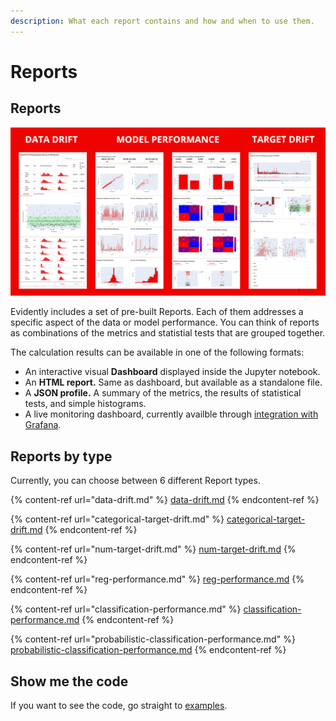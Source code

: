 ```yaml
---
description: What each report contains and how and when to use them.
---
```


# Reports

## Reports

![](../.gitbook/assets/image%20(2).png)

Evidently includes a set of pre-built Reports. Each of them addresses a specific aspect of the data or model performance. You can think of reports as combinations of the metrics and statistial tests that are grouped together.  

The calculation results can be available in one of the following formats:

* An interactive visual **Dashboard** displayed inside the Jupyter notebook.
* An **HTML report.** Same as dashboard, but available as a standalone file.
* A **JSON profile.** A summary of the metrics, the results of statistical tests, and simple histograms.
* A live monitoring dashboard, currently availble through [integration with Grafana](../integrations/evidently-and-grafana).

## Reports by type

Currently, you can choose between 6 different Report types.

{% content-ref url="data-drift.md" %}
[data-drift.md](data-drift.md)
{% endcontent-ref %}

{% content-ref url="categorical-target-drift.md" %}
[categorical-target-drift.md](categorical-target-drift.md)
{% endcontent-ref %}

{% content-ref url="num-target-drift.md" %}
[num-target-drift.md](num-target-drift.md)
{% endcontent-ref %}

{% content-ref url="reg-performance.md" %}
[reg-performance.md](reg-performance.md)
{% endcontent-ref %}

{% content-ref url="classification-performance.md" %}
[classification-performance.md](classification-performance.md)
{% endcontent-ref %}

{% content-ref url="probabilistic-classification-performance.md" %}
[probabilistic-classification-performance.md](probabilistic-classification-performance.md)
{% endcontent-ref %}

## Show me the code

If you want to see the code, go straight to [examples](../get-started/examples.md).
